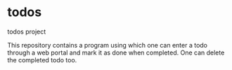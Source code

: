 # todos

todos project

This repository contains a program using which one can enter a todo through a web portal and mark it as done when completed.
One can delete the completed todo too.
